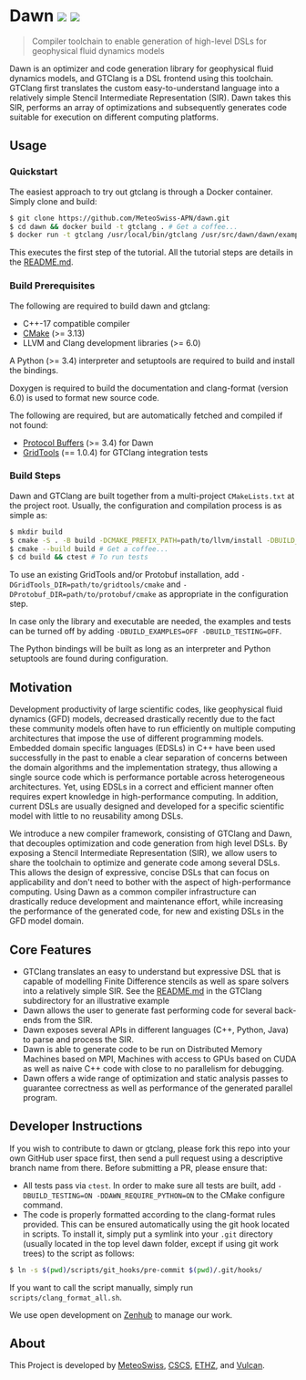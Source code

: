 # Dawn ![](https://img.shields.io/github/license/Meteoswiss-APN/dawn) [![](https://dxssrr2j0sq4w.cloudfront.net/3.2.0/img/external/zenhub-badge.png)](https://app.zenhub.com/workspaces/dawn-5db41ac773e8f70001d9e352/board?repos)

> Compiler toolchain to enable generation of high-level DSLs for geophysical fluid dynamics models

Dawn is an optimizer and code generation library for geophysical fluid dynamics models, and GTClang is a DSL frontend using this toolchain. GTClang first translates the custom easy-to-understand language into a relatively simple Stencil Intermediate Representation (SIR). Dawn takes this SIR, performs an array of optimizations and subsequently generates code suitable for execution on different computing platforms.

## Usage

### Quickstart

The easiest approach to try out gtclang is through a Docker container. Simply clone and build:

```bash
$ git clone https://github.com/MeteoSwiss-APN/dawn.git
$ cd dawn && docker build -t gtclang . # Get a coffee...
$ docker run -t gtclang /usr/local/bin/gtclang /usr/src/dawn/dawn/examples/tutorial/laplacian_stencil.cpp
```

This executes the first step of the tutorial. All the tutorial steps are details in the [README.md](https://github.com/MeteoSwiss-APN/dawn/blob/master/dawn/examples/tutorial/README.md).

### Build Prerequisites

The following are required to build dawn and gtclang:

* C++-17 compatible compiler
* [CMake](https://cmake.org/) (>= 3.13)
* LLVM and Clang development libraries (>= 6.0)

A Python (>= 3.4) interpreter and setuptools are required to build and install the bindings.

Doxygen is required to build the documentation and clang-format (version 6.0) is used to format new source code.

The following are required, but are automatically fetched and compiled if not found:

* [Protocol Buffers](https://github.com/protocolbuffers/protobuf) (>= 3.4) for Dawn
* [GridTools](https://github.com/GridTools/gridtools) (== 1.0.4) for GTClang integration tests

### Build Steps

Dawn and GTClang are built together from a multi-project `CMakeLists.txt` at the project root. Usually, the configuration and compilation process is as simple as:

```bash
$ mkdir build
$ cmake -S . -B build -DCMAKE_PREFIX_PATH=path/to/llvm/install -DBUILD_TESTING=ON
$ cmake --build build # Get a coffee...
$ cd build && ctest # To run tests
```

To use an existing GridTools and/or Protobuf installation, add `-DGridTools_DIR=path/to/gridtools/cmake` and `-DProtobuf_DIR=path/to/protobuf/cmake` as appropriate in the configuration step.

In case only the library and executable are needed, the examples and tests can be turned off by adding `-DBUILD_EXAMPLES=OFF -DBUILD_TESTING=OFF`.

The Python bindings will be built as long as an interpreter and Python setuptools are found during configuration.

## Motivation

Development productivity of large scientific codes, like geophysical fluid dynamics (GFD) models, decreased drastically recently due to the fact these community models often have to run efficiently on multiple computing architectures that impose the use of different programming models. Embedded domain specific languages (EDSLs) in C++ have been used successfully in the past to enable a clear separation of concerns between the domain algorithms and the implementation strategy, thus allowing a single source code which is performance portable across heterogeneous architectures. Yet, using EDSLs in a correct and efficient manner often requires expert knowledge in high-performance computing. In addition, current DSLs are usually designed and developed for a specific scientific model with little to no reusability among DSLs.

We introduce a new compiler framework, consisting of GTClang and Dawn, that decouples optimization and code generation from high level DSLs. By exposing a Stencil Intermediate Representation (SIR), we allow users to share the toolchain to optimize and generate code among several DSLs. This allows the design of expressive, concise DSLs that can focus on applicability and don't need to bother with the aspect of high-performance computing. Using Dawn as a common compiler infrastructure can drastically reduce development and maintenance effort, while increasing the performance of the generated code, for new and existing DSLs in the GFD model domain.

## Core Features

* GTClang translates an easy to understand but expressive DSL that is capable of modelling Finite Difference stencils as well as spare solvers into a relatively simple SIR. See the [README.md](https://github.com/MeteoSwiss-APN/dawn/blob/master/gtclang/README.md) in the GTClang subdirectory for an illustrative example
* Dawn allows the user to generate fast performing code for several back-ends from the SIR.
* Dawn exposes several APIs in different languages (C++, Python, Java) to parse and process the SIR.
* Dawn is able to generate code to be run on Distributed Memory Machines based on MPI, Machines with access to GPUs based on CUDA as well as naive C++ code with close to no parallelism for debugging.
* Dawn offers a wide range of optimization and static analysis passes to guarantee correctness as well as performance of the generated parallel program.

## Developer Instructions

If you wish to contribute to dawn or gtclang, please fork this repo into your own GitHub user space first, then send a pull request using a descriptive branch name from there. Before submitting a PR, please ensure that:

* All tests pass via `ctest`. In order to make sure all tests are built, add `-DBUILD_TESTING=ON -DDAWN_REQUIRE_PYTHON=ON` to the CMake configure command.
* The code is properly formatted according to the clang-format rules provided. This can be ensured automatically using the git hook located in scripts. To install it, simply put a symlink into your `.git` directory (usually located in the top level dawn folder, except if using git work trees) to the script as follows:

```bash
$ ln -s $(pwd)/scripts/git_hooks/pre-commit $(pwd)/.git/hooks/
```

If you want to call the script manually, simply run `scripts/clang_format_all.sh`.

We use open development on [Zenhub](https://app.zenhub.com/workspaces/dawn-5db41ac773e8f70001d9e352/board?repos=104239379) to manage our work.

## About

This Project is developed by [MeteoSwiss](https://www.meteoswiss.admin.ch/), [CSCS](https://www.cscs.ch/), [ETHZ](https://ethz.ch/), and [Vulcan](https://vulcan.com/).
